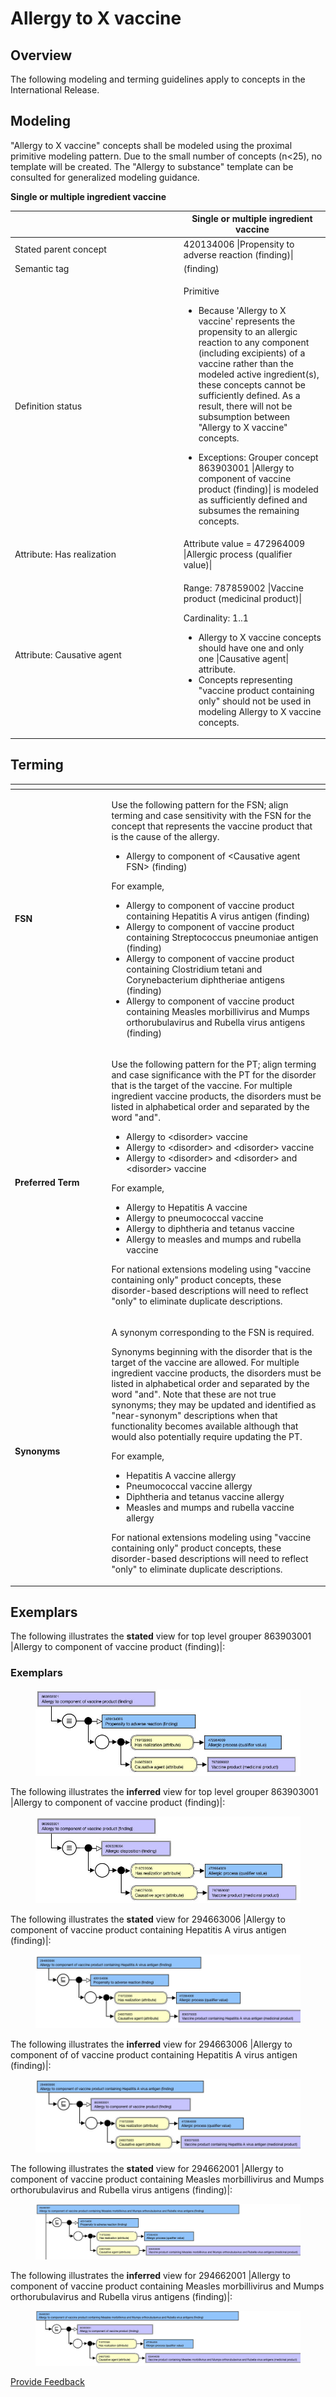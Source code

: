 # Allergy to X vaccine

## Overview

The following modeling and terming guidelines apply to concepts in the International Release.

## Modeling

"Allergy to X vaccine" concepts shall be modeled using the proximal primitive modeling pattern. Due to the small number of concepts (n<25), no template will be created. The "Allergy to substance" template can be consulted for generalized modeling guidance.

**Single or multiple ingredient vaccine**

<table data-header-hidden><thead><tr><th width="255.8515625"></th><th>Single or multiple ingredient vaccine</th></tr></thead><tbody><tr><td>Stated parent concept</td><td>420134006 |Propensity to adverse reaction (finding)|</td></tr><tr><td>Semantic tag</td><td>(finding)</td></tr><tr><td>Definition status</td><td><p>Primitive</p><ul><li>Because 'Allergy to X vaccine' represents the propensity to an allergic reaction to any component (including excipients) of a vaccine rather than the modeled active ingredient(s), these concepts cannot be sufficiently defined. As a result, there will not be subsumption between "Allergy to X vaccine" concepts.</li></ul><ul><li>Exceptions: Grouper concept 863903001 |Allergy to component of vaccine product (finding)| is modeled as sufficiently defined and subsumes the remaining concepts.</li></ul></td></tr><tr><td>Attribute: Has realization</td><td>Attribute value = 472964009 |Allergic process (qualifier value)|</td></tr><tr><td>Attribute: Causative agent</td><td><p>Range: 787859002 |Vaccine product (medicinal product)|</p><p>Cardinality: 1..1</p><ul><li>Allergy to X vaccine concepts should have one and only one |Causative agent| attribute. </li><li>Concepts representing "vaccine product containing only" should not be used in modeling Allergy to X vaccine concepts.</li></ul></td></tr></tbody></table>

## Terming

<table data-header-hidden><thead><tr><th width="140.48443603515625"></th><th></th></tr></thead><tbody><tr><td><strong>FSN</strong></td><td><p>Use the following pattern for the FSN; align terming and case sensitivity with the FSN for the concept that represents the vaccine product that is the cause of the allergy.</p><ul><li>Allergy to component of &#x3C;Causative agent FSN> (finding)</li></ul><p>For example,</p><ul><li>Allergy to component of vaccine product containing Hepatitis A virus antigen (finding)</li><li>Allergy to component of vaccine product containing Streptococcus pneumoniae antigen (finding)</li><li>Allergy to component of vaccine product containing Clostridium tetani and Corynebacterium diphtheriae antigens (finding)</li><li>Allergy to component of vaccine product containing Measles morbillivirus and Mumps orthorubulavirus and Rubella virus antigens (finding)</li></ul></td></tr><tr><td><strong>Preferred Term</strong></td><td><p>Use the following pattern for the PT; align terming and case significance with the PT for the disorder that is the target of the vaccine. For multiple ingredient vaccine products, the disorders must be listed in alphabetical order and separated by the word "and".</p><ul><li>Allergy to &#x3C;disorder> vaccine</li><li>Allergy to &#x3C;disorder> and &#x3C;disorder> vaccine</li><li>Allergy to &#x3C;disorder> and &#x3C;disorder> and &#x3C;disorder> vaccine</li></ul><p>For example,</p><ul><li>Allergy to Hepatitis A vaccine</li><li>Allergy to pneumococcal vaccine</li><li>Allergy to diphtheria and tetanus vaccine</li><li>Allergy to measles and mumps and rubella vaccine</li></ul><p>For national extensions modeling using "vaccine containing only" product concepts, these disorder-based descriptions will need to reflect "only" to eliminate duplicate descriptions.</p></td></tr><tr><td><strong>Synonyms</strong></td><td><p>A synonym corresponding to the FSN is required.</p><p>Synonyms beginning with the disorder that is the target of the vaccine are allowed. For multiple ingredient vaccine products, the disorders must be listed in alphabetical order and separated by the word "and". Note that these are not true synonyms; they may be updated and identified as "near-synonym" descriptions when that functionality becomes available although that would also potentially require updating the PT.</p><p>For example,</p><ul><li>Hepatitis A vaccine allergy</li><li>Pneumococcal vaccine allergy</li><li>Diphtheria and tetanus vaccine allergy</li><li>Measles and mumps and rubella vaccine allergy</li></ul><p>For national extensions modeling using "vaccine containing only" product concepts, these disorder-based descriptions will need to reflect "only" to eliminate duplicate descriptions.</p></td></tr></tbody></table>

## Exemplars

The following illustrates the **stated** view for top level grouper 863903001 |Allergy to component of vaccine product (finding)|:

### Exemplars <a href="#exemplars" id="exemplars"></a>

<figure><img src="../../../../../../.gitbook/assets/image (168).png" alt=""><figcaption></figcaption></figure>

The following illustrates the **inferred** view for top level grouper 863903001 |Allergy to component of vaccine product (finding)|:

<figure><img src="../../../../../../.gitbook/assets/image (169).png" alt=""><figcaption></figcaption></figure>

The following illustrates the **stated** view for 294663006 |Allergy to component of vaccine product containing Hepatitis A virus antigen (finding)|:

<figure><img src="../../../../../../.gitbook/assets/image (170).png" alt=""><figcaption></figcaption></figure>

The following illustrates the **inferred** view for  294663006 |Allergy to component of of vaccine product containing Hepatitis A virus antigen (finding)|:

<figure><img src="../../../../../../.gitbook/assets/image (171).png" alt=""><figcaption></figcaption></figure>

The following illustrates the **stated** view for 294662001 |Allergy to component of vaccine product containing Measles morbillivirus and Mumps orthorubulavirus and Rubella virus antigens (finding)|:

<figure><img src="../../../../../../.gitbook/assets/image (172).png" alt=""><figcaption></figcaption></figure>

The following illustrates the **inferred** view for 294662001 |Allergy to component of vaccine product containing Measles morbillivirus and Mumps orthorubulavirus and Rubella virus antigens (finding)|:

<figure><img src="../../../../../../.gitbook/assets/image (175).png" alt=""><figcaption></figcaption></figure>

<a href="https://docs.google.com/forms/d/e/1FAIpQLScTmbZIf0UEQwYDkY27EEWBkaiYkHSbR0_9DmFrMLXoQLyL7Q/viewform?usp=pp_url&#x26;entry.1767247133=SCT+Editorial+Guide&#x26;entry.670899847=Allergy%20to%20X%20vaccine" class="button primary">Provide Feedback</a>
